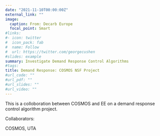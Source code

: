 ```yaml
---
date: "2021-11-10T00:00:00Z"
external_link: ""
image:
  caption: From: Decarb Europe
  focal_point: Smart
#links:
#- icon: twitter
#  icon_pack: fab
#  name: Follow
#  url: https://twitter.com/georgecushen
#slides: example
summary: Investigate Demand Response Control Algorithms
#tags:
title: Demand Response: COSMOS NSF Project
#url_code: ""
#url_pdf: ""
#url_slides: ""
#url_video: ""
---
```


This is a colloboration between COSMOS and EE on a demand response control algorithm project.

Collaborators:

COSMOS, UTA


